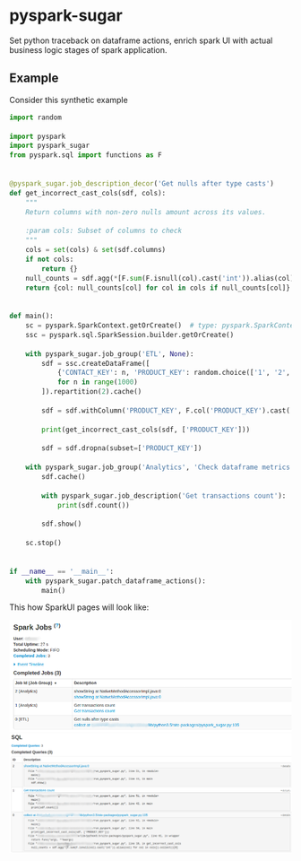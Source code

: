 # pyspark-sugar

Set python traceback on dataframe actions, enrich spark UI with actual business logic stages of spark application.


## Example


Consider this synthetic example
```python
import random

import pyspark
import pyspark_sugar
from pyspark.sql import functions as F


@pyspark_sugar.job_description_decor('Get nulls after type casts')
def get_incorrect_cast_cols(sdf, cols):
    """
    Return columns with non-zero nulls amount across its values.

    :param cols: Subset of columns to check
    """
    cols = set(cols) & set(sdf.columns)
    if not cols:
        return {}
    null_counts = sdf.agg(*[F.sum(F.isnull(col).cast('int')).alias(col) for col in cols]).collect()[0]
    return {col: null_counts[col] for col in cols if null_counts[col]}


def main():
    sc = pyspark.SparkContext.getOrCreate()  # type: pyspark.SparkContext
    ssc = pyspark.sql.SparkSession.builder.getOrCreate()

    with pyspark_sugar.job_group('ETL', None):
        sdf = ssc.createDataFrame([
            {'CONTACT_KEY': n, 'PRODUCT_KEY': random.choice(['1', '2', 'what', None])}
            for n in range(1000)
        ]).repartition(2).cache()

        sdf = sdf.withColumn('PRODUCT_KEY', F.col('PRODUCT_KEY').cast('integer'))

        print(get_incorrect_cast_cols(sdf, ['PRODUCT_KEY']))

        sdf = sdf.dropna(subset=['PRODUCT_KEY'])

    with pyspark_sugar.job_group('Analytics', 'Check dataframe metrics'):
        sdf.cache()

        with pyspark_sugar.job_description('Get transactions count'):
            print(sdf.count())

        sdf.show()

    sc.stop()


if __name__ == '__main__':
    with pyspark_sugar.patch_dataframe_actions():
        main()

```

This how SparkUI pages will look like:

![SparkUI jobs page screenshot](docs/screenshots/screenshot_jobs.png)
![SparkUI sql page screenshot](docs/screenshots/screenshot_sql.png)
